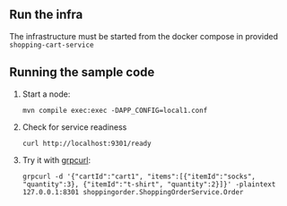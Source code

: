 
## Run the infra

The infrastructure must be started from the docker compose in provided `shopping-cart-service`

## Running the sample code

1. Start a node:

    ```
    mvn compile exec:exec -DAPP_CONFIG=local1.conf
    ```

2. Check for service readiness

    ```
    curl http://localhost:9301/ready
    ```

3. Try it with [grpcurl](https://github.com/fullstorydev/grpcurl):

    ```
    grpcurl -d '{"cartId":"cart1", "items":[{"itemId":"socks", "quantity":3}, {"itemId":"t-shirt", "quantity":2}]}' -plaintext 127.0.0.1:8301 shoppingorder.ShoppingOrderService.Order
    ```
